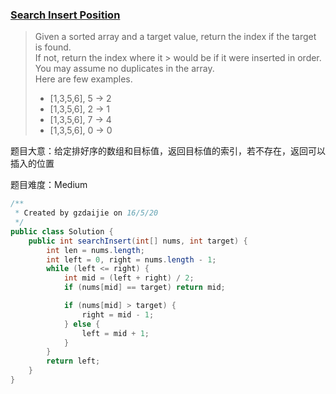 ### [Search Insert Position](https://leetcode.com/problems/search-insert-position/)

> Given a sorted array and a target value, return the index if the target is found. <br/>
> If not, return the index where it > would be if it were inserted in order. <br/>
> You may assume no duplicates in the array. <br/>
> Here are few examples. <br/>
> * [1,3,5,6], 5 → 2 <br/>
> * [1,3,5,6], 2 → 1 <br/>
> * [1,3,5,6], 7 → 4 <br/>
> * [1,3,5,6], 0 → 0

题目大意：给定排好序的数组和目标值，返回目标值的索引，若不存在，返回可以插入的位置

题目难度：Medium

```java
/**
 * Created by gzdaijie on 16/5/20
 */
public class Solution {
    public int searchInsert(int[] nums, int target) {
        int len = nums.length;
        int left = 0, right = nums.length - 1;
        while (left <= right) {
            int mid = (left + right) / 2;
            if (nums[mid] == target) return mid;

            if (nums[mid] > target) {
                right = mid - 1;
            } else {
                left = mid + 1;
            }
        }
        return left;
    }
}
```